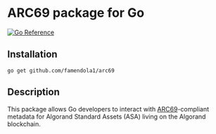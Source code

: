 # ARC69 package for Go

[![Go Reference](https://pkg.go.dev/badge/github.com/famendola1/arc69.svg)](https://pkg.go.dev/github.com/famendola1/arc69)

## Installation
~~~
go get github.com/famendola1/arc69
~~~

## Description

This package allows Go developers to interact with [ARC69](
https://github.com/algokittens/arc69)-compliant metadata for Algorand Standard Assets (ASA) living on the Algorand blockchain.
